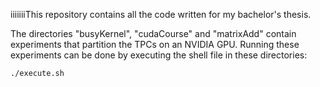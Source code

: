 iiiiiiiThis repository contains all the code written for my bachelor's thesis.

The directories "busyKernel", "cudaCourse" and "matrixAdd" contain experiments that partition the TPCs on an NVIDIA GPU. 
Running these experiments can be done by executing the shell file in these directories:
```bash
./execute.sh
```
